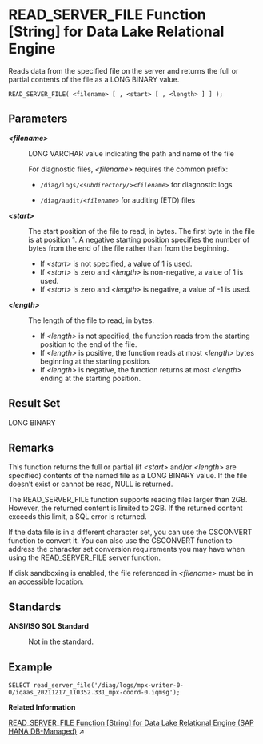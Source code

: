 <!-- loio81fb732a6ce21014b442b1082d0be5af -->

# READ\_SERVER\_FILE Function \[String\] for Data Lake Relational Engine

Reads data from the specified file on the server and returns the full or partial contents of the file as a LONG BINARY value.



```
READ_SERVER_FILE( <filename> [ , <start> [ , <length> ] ] );
```



<a name="loio81fb732a6ce21014b442b1082d0be5af__read_server_file_function_parameters"/>

## Parameters


<dl>
<dt><b>

*<filename\>* 

</b></dt>
<dd>

LONG VARCHAR value indicating the path and name of the file

For diagnostic files, *<filename\>* requires the common prefix:

-   <code>/diag/logs/<i class="varname">&lt;subdirectory/&gt;</i><i class="varname">&lt;filename&gt;</i></code> for diagnostic logs

-   <code>/diag/audit/<i class="varname">&lt;filename&gt;</i></code> for auditing \(ETD\) files




</dd><dt><b>

*<start\>* 

</b></dt>
<dd>

The start position of the file to read, in bytes. The first byte in the file is at position 1. A negative starting position specifies the number of bytes from the end of the file rather than from the beginning.

-   If *<start\>* is not specified, a value of 1 is used.
-   If *<start\>* is zero and *<length\>* is non-negative, a value of 1 is used.
-   If *<start\>* is zero and *<length\>* is negative, a value of -1 is used.



</dd><dt><b>

*<length\>* 

</b></dt>
<dd>

The length of the file to read, in bytes.

-   If *<length\>* is not specified, the function reads from the starting position to the end of the file.
-   If *<length\>* is positive, the function reads at most *<length\>* bytes beginning at the starting position.
-   If *<length\>* is negative, the function returns at most *<length\>* ending at the starting position.



</dd>
</dl>



<a name="loio81fb732a6ce21014b442b1082d0be5af__read_server_file_function_returns"/>

## Result Set

LONG BINARY



<a name="loio81fb732a6ce21014b442b1082d0be5af__read_server_file_function_remarks"/>

## Remarks

This function returns the full or partial \(if *<start\>* and/or *<length\>* are specified\) contents of the named file as a LONG BINARY value. If the file doesn’t exist or cannot be read, NULL is returned.

The READ\_SERVER\_FILE function supports reading files larger than 2GB. However, the returned content is limited to 2GB. If the returned content exceeds this limit, a SQL error is returned.

If the data file is in a different character set, you can use the CSCONVERT function to convert it. You can also use the CSCONVERT function to address the character set conversion requirements you may have when using the READ\_SERVER\_FILE server function.

If disk sandboxing is enabled, the file referenced in *<filename\>* must be in an accessible location.



<a name="loio81fb732a6ce21014b442b1082d0be5af__read_server_file_function_standards"/>

## Standards


<dl>
<dt><b>

ANSI/ISO SQL Standard

</b></dt>
<dd>

Not in the standard.



</dd>
</dl>



## Example

```
SELECT read_server_file('/diag/logs/mpx-writer-0-0/iqaas_20211217_110352.331_mpx-coord-0.iqmsg');
```

**Related Information**  


[READ_SERVER_FILE Function \[String\] for Data Lake Relational Engine (SAP HANA DB-Managed)](https://help.sap.com/viewer/a898e08b84f21015969fa437e89860c8/2024_1_QRC/en-US/0eaddd0e507e47f397ef96f11b3d3868.html "Reads data from the specified file on the server and returns the full or partial contents of the file as a LONG BINARY value.") :arrow_upper_right:

